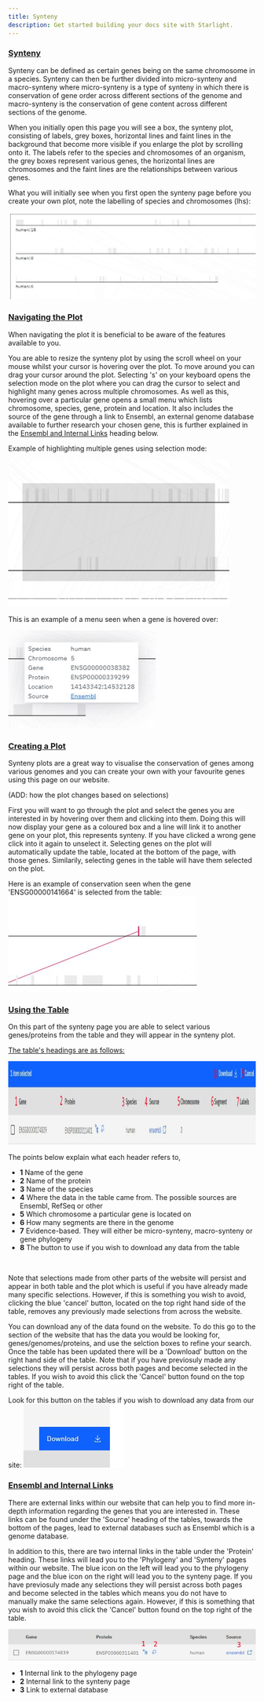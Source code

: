 ```yaml
---
title: Synteny 
description: Get started building your docs site with Starlight.
---
```


### <u>Synteny </u>
Synteny can be defined as certain genes being on the same chromosome in a species. Synteny can then be further divided into micro-synteny and macro-synteny where micro-synteny is a type of synteny in which there is conservation of gene order across different sections of the genome and macro-synteny is the conservation of gene content across different sections of the genome.

When you initially open this page you will see a box, the synteny plot, consisting of labels, grey boxes, horizontal lines and faint lines in the background that become more visible if you enlarge the plot by scrolling onto it. The labels refer to the species and chromosomes of an organism, the grey boxes represent various genes, the horizontal lines are chromosomes and the faint lines are the relationships between various genes.

What you will initially see when you first open the synteny page before you create your own plot, note the labelling of species and chromosomes (lhs):

<img src="/src/assets/synteny_main.jpg">



### <u> Navigating the Plot </u>

When navigating the plot it is beneficial to be aware of the features available to you.

You are able to resize the synteny plot by using the scroll wheel on your mouse whilst your cursor is hovering over the plot. To move around you can drag your cursor around the plot. Selecting 's' on your keyboard opens the selection mode on the plot where you can drag the cursor to select and highlight many genes across multiple chromosomes. As well as this, hovering over a particular gene opens a small menu which lists chromosome, species, gene, protein and location. It also includes the source of the gene through a link to Ensembl, an external genome database available to further research your chosen gene, this is further explained in the [Ensembl and Internal Links](http://localhost:3000/guides/hsynteny/#-ensembl-and-internal-links) heading below.

Example of highlighting multiple genes using selection mode:

<img src="/src/assets/synteny_selection.png"
width="450"
height="300" />

This is an example of a menu seen when a gene is hovered over:

<img src="/src/assets/synteny_menu.jpg"
width="300"
height="200" />


### <u> Creating a Plot </u>

Synteny plots are a great way to visualise the conservation of genes among various genomes and you can create your own with your favourite genes using this page on our website.

 (ADD: how the plot changes based on selections)

First you will want to go through the plot and select the genes you are interested in by hovering over them and clicking into them. Doing this will now display your gene as a coloured box and a line will link it to another gene on your plot, this represents synteny. If you have clicked a wrong gene click into it again to unselect it. Selecting genes on the plot will automatically update the table, located at the bottom of the page, with those genes. Similarily, selecting genes in the table will have them selected on the plot.

Here is an example of conservation seen when the gene 'ENSG00000141664' is selected from the table:
<img src="/src/assets/synteny_conservation.jpg">


### <u> Using the Table </u> 

On this part of the synteny page you are able to select various genes/proteins from the table and they will appear in the synteny plot.

<u>The table's headings are as follows:</u>

<img src="/src/assets/synteny_table.jpg"
width="650"
height="170" />

The points below explain what each header refers to, 

<ul>
<li><b>1</b> Name of the gene</li>
<li><b>2</b> Name of the protein</li>
<li><b>3</b> Name of the species</li>
<li><b>4</b> Where the data in the table came from. The possible sources are Ensembl, RefSeq or other</li>
<li><b>5</b> Which chromosome a particular gene is located on </li>
<li><b>6</b> How many segments are there in the genome </li>
<li><b>7</b> Evidence-based. They will either be micro-synteny, macro-synteny or gene phylogeny</li>
<li><b>8</b> The button to use if you wish to download any data from the table</li>
</ul>
<br>

Note that selections made from other parts of the website will persist and appear in both table and the plot which is useful if you have already made many specific selections. However, if this is something you wish to avoid, clicking the blue 'cancel' button, located on the top right hand side of the table, removes any previously made selections from across the website.

You can download any of the data found on the website. To do this go to the section of the website that has the data you would be looking for, genes/genomes/proteins, and use the selction boxes to refine your search. Once the table has been updated there will be a 'Download' button on the right hand side of the table. Note that if you have previosuly made any selections they will persist across both pages and become selected in the tables. If you wish to avoid this click the 'Cancel' button found on the top right of the table.

Look for this button on the tables if you wish to download any data from our site:
<img src="/src/assets/download.jpg">

### <u> Ensembl and Internal Links </u>

There are external links within our website that can help you to find more in-depth information regarding the genes that you are interested in. These links can be found under the 'Source' heading of the tables, towards the bottom of the pages, lead to external databases such as Ensembl which is a genome database.

In addition to this, there are two internal links in the table under the 'Protein' heading. These links will lead you to the 'Phylogeny' and 'Synteny' pages within our website. The blue icon on the left will lead you to the phylogeny page and the blue icon on the right will lead you to the synteny page. If you have previosuly made any selections they will persist across both pages and become selected in the tables which means you do not have to manually make the same selections again. However, if this is something that you wish to avoid this click the 'Cancel' button found on the top right of the table.

<img src="/src/assets/synteny_table2.jpg">

<ul>
<li><b>1</b> Internal link to the phylogeny page</li>
<li><b>2</b> Internal link to the synteny page</li>
<li><b>3</b> Link to external database </li>
</ul>



